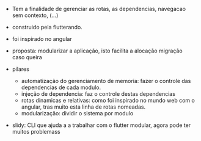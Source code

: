 - Tem a finalidade de gerenciar as rotas, as dependencias, navegacao sem contexto, (...)
- construido pela flutterando.
- foi inspirado no angular
- proposta: modularizar a aplicação, isto facilita a alocação migração caso queira
- pilares
  - automatização do gerenciamento de memoria: fazer o controle das dependencias de cada modulo.
  - injeção de dependencia: faz o controle destas dependencias 
  - rotas dinamicas e relativas: como foi inspirado no mundo web com o angular, tras muito esta linha de rotas nomeadas.
  - modularização: dividir o sistema por modulo


- slidy: CLI que ajuda a a trabalhar com o flutter modular, agora pode ter muitos problemass